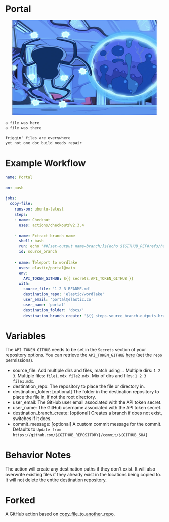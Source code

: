 # Portal

<p align="center">
  <img width="460" height="300" src="portal.png">
</p>

```
a file was here
a file was there

friggin' files are everywhere
yet not one doc build needs repair
```

# Example Workflow

```yml
name: Portal

on: push

jobs:
  copy-file:
    runs-on: ubuntu-latest
    steps:
    - name: Checkout
      uses: actions/checkout@v2.3.4

    - name: Extract branch name
      shell: bash
      run: echo "##[set-output name=branch;]$(echo ${GITHUB_REF#refs/heads/})"
      id: source_branch

    - name: Teleport to wordlake
      uses: elastic/portal@main
      env:
        API_TOKEN_GITHUB: ${{ secrets.API_TOKEN_GITHUB }}
      with:
        source_file: '1 2 3 README.md'
        destination_repo: 'elastic/wordlake'
        user_email: 'portal@elastic.co'
        user_name: 'portal'
        destination_folder: 'docs/'
        destination_branch_create: '${{ steps.source_branch.outputs.branch }}'
```

# Variables

The `API_TOKEN_GITHUB` needs to be set in the `Secrets` section of your repository options. You can retrieve the `API_TOKEN_GITHUB` [here](https://github.com/settings/tokens) (set the `repo` permissions).

* source_file: Add multiple dirs and files, match using `.`. Multiple dirs: `1 2 3`. Multiple files: `file1.mdx file2.mdx`. Mix of dirs and files: `1 2 3 file1.mdx`.
* destination_repo: The repository to place the file or directory in.
* destination_folder: [optional] The folder in the destination repository to place the file in, if not the root directory.
* user_email: The GitHub user email associated with the API token secret.
* user_name: The GitHub username associated with the API token secret.
* destination_branch_create: [optional] Creates a branch if does not exist, switches if it does.
* commit_message: [optional] A custom commit message for the commit. Defaults to `Update from https://github.com/${GITHUB_REPOSITORY}/commit/${GITHUB_SHA}`

# Behavior Notes

The action will create any destination paths if they don't exist. It will also overwrite existing files if they already exist in the locations being copied to. It will not delete the entire destination repository.

# Forked

A GitHub action based on [copy_file_to_another_repo](https://github.com/dmnemec/copy_file_to_another_repo_action).
